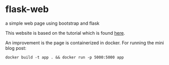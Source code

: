 # flask-web
a simple web page using bootstrap and flask

This website is based on the tutorial which is found [here](https://www.digitalocean.com/community/tutorials/how-to-make-a-web-application-using-flask-in-python-3).

An improvement is the page is containerized in docker. For running the mini blog post:

``` docker build -t app . && docker run -p 5000:5000 app ```

